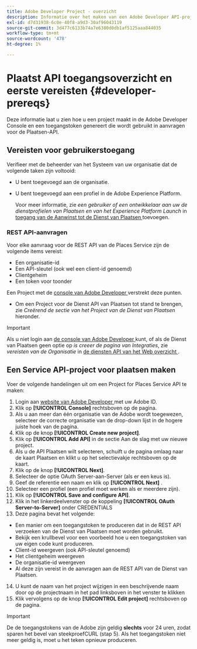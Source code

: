 ```yaml
---
title: Adobe Developer Project - overzicht
description: Informatie over het maken van een Adobe Developer API-project.
exl-id: d7d31938-6c0e-40f8-a9d3-30af96043119
source-git-commit: 3d477c6133b74a7e6380d0db1af5125aaa844035
workflow-type: tm+mt
source-wordcount: '478'
ht-degree: 1%

---
```


# Plaatst API toegangsoverzicht en eerste vereisten {#developer-prereqs}

Deze informatie laat u zien hoe u een project maakt in de Adobe Developer Console en een toegangstoken genereert die wordt gebruikt in aanvragen voor de Plaatsen-API.

## Vereisten voor gebruikerstoegang

Verifieer met de beheerder van het Systeem van uw organisatie dat de volgende taken zijn voltooid:

* U bent toegevoegd aan de organisatie.
* U bent toegevoegd aan een profiel in de Adobe Experience Platform.

  Voor meer informatie, zie *een gebruiker of een ontwikkelaar aan uw de dienstprofielen van Plaatsen en van het Experience Platform Launch* in [ toegang van de Aanwinst tot de Dienst van Plaatsen ](/help/places-gain-access.md) toevoegen.

### REST API-aanvragen

Voor elke aanvraag voor de REST API van de Places Service zijn de volgende items vereist:

* Een organisatie-id
* Een API-sleutel (ook wel een client-id genoemd)
* Clientgeheim
* Een token voor toonder

Een Project met de [ console van Adobe Developer ](https://developer.adobe.com/console) verstrekt deze punten.

* Om een Project voor de Dienst API van Plaatsen tot stand te brengen, zie *Creërend de sectie van het Project van de Dienst van Plaatsen* hieronder.

>[!IMPORTANT]
>
>Als u niet login aan [ de console van Adobe Developer ](https://developer.adobe.com/console) kunt, of als de Dienst van Plaatsen geen optie op *is creeer de pagina van Integraties*, zie *vereisten van de Organisatie* in [ de diensten API van het Web overzicht ](/help/web-service-api/places-web-services.md).

## Een Service API-project voor plaatsen maken

Voer de volgende handelingen uit om een Project for Places Service API te maken:

1. Login aan [ website van Adobe Developer ](https://developer.adobe.com) met uw Adobe ID.
2. Klik op **[!UICONTROL Console]** rechtsboven op de pagina.
3. Als u aan meer dan één organisatie van de Adobe wordt toegewezen, selecteer de correcte organisatie van de drop-down lijst in de hogere juiste hoek van de pagina.
4. Klik op de knop **[!UICONTROL Create new project]**.
5. Klik op **[!UICONTROL Add API]** in de sectie Aan de slag met uw nieuwe project.
6. Als u de API Plaatsen wilt selecteren, schuift u de pagina omlaag naar de kaart Plaatsen en klikt u op het selectievakje rechtsboven op de kaart.
7. Klik op de knop **[!UICONTROL Next]**.
8. Selecteer de optie OAuth Server-aan-Server (als er een keus is).
9. Geef de referentie een naam en klik op **[!UICONTROL Next]** .
10. Selecteer een profiel (een profiel moet werken als er meerdere zijn).
11. Klik op **[!UICONTROL Save and configure API]**.
12. Klik in het linkerdeelvenster op de koppeling **[!UICONTROL OAuth Server-to-Server]** onder CREDENTIALS
13. Deze pagina bevat het volgende:
   * Een manier om een toegangstoken te produceren dat in de REST API verzoeken van de Dienst van Plaatsen moet worden gebruikt.
   * Bekijk een krullbevel voor een voorbeeld hoe u een toegangstoken van uw eigen code kunt produceren.
   * Client-id weergeven (ook API-sleutel genoemd)
   * Het clientgeheim weergeven
   * De organisatie-id weergeven
   * Al deze zijn vereist in de aanvragen aan de REST API van de Dienst van Plaatsen.
14. U kunt de naam van het project wijzigen in een beschrijvende naam door op de projectnaam in het pad linksboven in het venster te klikken
15. Klik vervolgens op de knop **[!UICONTROL Edit project]** rechtsboven op de pagina.

>[!IMPORTANT]
>
>De de toegangstokens van de Adobe zijn geldig **slechts** voor 24 uren, zodat sparen het bevel van steekproefCURL (stap 5). Als het toegangstoken niet meer geldig is, moet u het teken opnieuw produceren.
